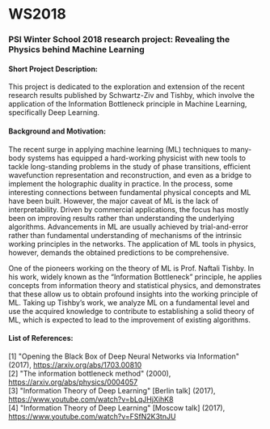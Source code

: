 # WS2018
### PSI Winter School 2018 research project: Revealing the Physics behind Machine Learning

#### Short Project Description:
This project is dedicated to the exploration and extension of the recent research results published by Schwartz-Ziv and Tishby, which involve the application of the Information Bottleneck principle in Machine Learning, specifically Deep Learning.

#### Background and Motivation:
The recent surge in applying machine learning (ML) techniques to many-body systems has equipped a hard-working physicist with new tools to tackle long-standing problems in the study of phase transitions, efficient wavefunction representation and reconstruction, and even as a bridge to implement the holographic duality in practice. In the process, some interesting connections between fundamental physical concepts and ML have been built. However, the major caveat of ML is the lack of interpretability. Driven by commercial applications, the focus has mostly been on improving results rather than understanding the underlying algorithms. Advancements in ML are usually achieved by trial-and-error rather than fundamental understanding of mechanisms of the intrinsic working principles in the networks. The application of ML tools in physics, however, demands the obtained predictions to be comprehensive.

One of the pioneers working on the theory of ML is Prof. Naftali Tishby. In his work, widely known as the “Information Bottleneck” principle, he applies concepts from information theory and statistical physics, and demonstrates that these allow us to obtain profound insights into the working principle of ML. Taking up Tishby’s work, we analyze ML on a fundamental level and use the acquired knowledge to contribute to establishing a solid theory of ML, which is expected to lead to the improvement of existing algorithms.


#### List of References:
[1] "Opening the Black Box of Deep Neural Networks via Information" (2017), https://arxiv.org/abs/1703.00810  
[2] "The information bottleneck method" (2000), https://arxiv.org/abs/physics/0004057  
[3] "Information Theory of Deep Learning" [Berlin talk] (2017), https://www.youtube.com/watch?v=bLqJHjXihK8  
[4] "Information Theory of Deep Learning" [Moscow talk] (2017), https://www.youtube.com/watch?v=FSfN2K3tnJU  
